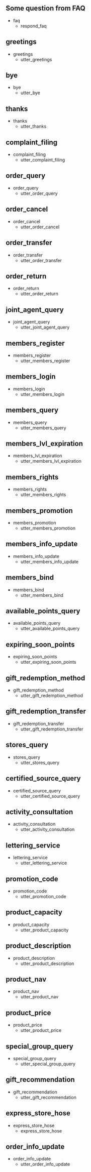 ## Some question from FAQ
* faq
    - respond_faq
## greetings
* greetings
  - utter_greetings
## bye
* bye
  - utter_bye
## thanks
* thanks
  - utter_thanks
## complaint_filing
* complaint_filing
  - utter_complaint_filing
## order_query
* order_query
  - utter_order_query
## order_cancel
* order_cancel
  - utter_order_cancel
## order_transfer
* order_transfer
  - utter_order_transfer
## order_return
* order_return
  - utter_order_return
  
## joint_agent_query
* joint_agent_query
  - utter_joint_agent_query

## members_register
* members_register
  - utter_members_register
## members_login
* members_login
  - utter_members_login
## members_query
* members_query
  - utter_members_query
## members_lvl_expiration
* members_lvl_expiration
  - utter_members_lvl_expiration
## members_rights
* members_rights
  - utter_members_rights
## members_promotion
* members_promotion
  - utter_members_promotion
## members_info_update
* members_info_update
  - utter_members_info_update
## members_bind
* members_bind
  - utter_members_bind
## available_points_query
* available_points_query
  - utter_available_points_query
## expiring_soon_points
* expiring_soon_points
  - utter_expiring_soon_points
## gift_redemption_method
* gift_redemption_method
  - utter_gift_redemption_method
## gift_redemption_transfer
* gift_redemption_transfer
  - utter_gift_redemption_transfer
## stores_query
* stores_query
  - utter_stores_query
## certified_source_query
* certified_source_query
  - utter_certified_source_query
## activity_consultation
* activity_consultation
  - utter_activity_consultation
## lettering_service
* lettering_service
  - utter_lettering_service
## promotion_code
* promotion_code
  - utter_promotion_code
## product_capacity
* product_capacity
  - utter_product_capacity
## product_description
* product_description
  - utter_product_description
## product_nav
* product_nav
  - utter_product_nav
## product_price
* product_price
  - utter_product_price
## special_group_query
* special_group_query
  - utter_special_group_query
## gift_recommendation
* gift_recommendation
  - utter_gift_recommendation
## express_store_hose
* express_store_hose
  - express_store_hose
## order_info_update
* order_info_update
  - utter_order_info_update